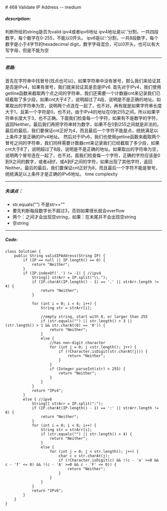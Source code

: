 \# 468 Validate IP Address -- medium
##### description:
判断所给的string是否为valid ipv4或者ipv6地址
ipv4地址是以‘.’分割，一共四段数字，每个数字在0-255，不能以0开头。
ipv6是以‘:’分割，一共8段数字，每个数字是小于4字节的hexadecimal digit，数字字母混合，可以0开头，也可以有大写字母，但是不能为空
****************
##### 思路:
首先在字符串中找冒号(找点也可以)，如果字符串中没有冒号，那么我们来验证其是否是IPv4，如果有冒号，我们就来验证其是否是IPv6.
首先对于IPv4，我们使用getline函数来截取两个点之间的字符串，我们还需要一个计数器cnt来记录我们已经截取了多少段，如果cnt大于4了，说明超过了4段，说明是不是正确的地址。如果取出的字符串为空，说明两个点连在一起了，也不对。再有就是如果字符串长度大于1，且第一个字符是0，也不对。由于IPv4的地址在0到255之间，所以如果字符串长度大于3，也不正确。下面我们检查每一个字符，如果有不是数字的字符，返回Neither。最后我们再把字符串转为数字，如果不在0到255之间就是非法的。最后的最后，我们要保证cnt正好为4，而且最后一个字符不能是点，统统满足以上条件才是正确的IPv4地址。
然后对于IPv6，我们也使用getline函数来截取两个冒号之间的字符串，我们同样需要计数器cnt来记录我们已经截取了多少段，如果cnt大于8了，说明超过了8段，说明是不是正确的地址。如果取出的字符串为空，说明两个冒号连在一起了，也不对。面我们检查每一个字符，正确的字符应该是0到9之间的数字，或者a到f，或A到F之间的字符，如果出现了其他字符，返回Neither。最后的最后，我们要保证cnt正好为8，而且最后一个字符不能是冒号，统统满足以上条件才是正确的IPv6地址。
time complexity
**********
##### 失误点：
- str.equals("") 不是str==""
- 要先判断每段数字长不超过3，否则如果很长就会overflow
- 两个：之间才会出现空string，如果：在末尾并不会出现空string
- 空string
********
##### Code:
```
class Solution {
    public String validIPAddress(String IP) {
        if (IP == null || IP.length() == 0) {
            return "Neither";
        }
        if (IP.indexOf('.') != -1) { //ipv4
            String[] strArr = IP.split("\\.");
            if (IP.charAt(IP.length() - 1) == '.' || strArr.length != 4) {
                return "Neither";
            }

            for (int i = 0; i < 4; i++) {
                String str = strArr[i];

                //empty string, start with 0, or larger than 255
                if (str.equals("") || str.length() > 3 || (str.length() > 1 && str.charAt(0) == '0')) {
                    return "Neither";
                }
                else {
                    //has non-digit character
                    for (int j = 0; j <str.length(); j++) {
                        if (!Character.isDigit(str.charAt(j))) {
                            return "Neither";
                        }
                    }
                    if (Integer.parseInt(str) > 255) {
                        return "Neither";
                    }
                }
            }
            return "IPv4";
        }
        else { //ipv6
            String[] strArr = IP.split(":");
            if (IP.charAt(IP.length() - 1) == ':' || strArr.length != 8) {
                return "Neither";
            }
            for (int i = 0; i < 8; i++) {
                String str = strArr[i];
                if (str.equals("") || str.length() > 4) {
                    return "Neither";
                }
                else {
                    for (int j = 0; j < str.length(); j++) {
                        char c = str.charAt(j);
                        if (!Character.isDigit(c) && !(c - 'a' >=0 && c - 'f' <= 0) && !(c - 'A' >=0 && c - 'F' <= 0)) {
                            return "Neither";
                        }
                    }
                }
            }
            return "IPv6";
        }
    }
}
```
